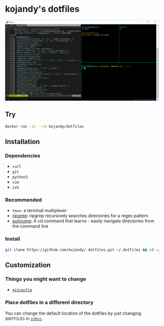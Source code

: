 # kojandy's dotfiles

![Screenshot](screenshot.png)

## Try
```sh
docker run -it --rm kojandy/dotfiles
```

## Installation
### Dependencies
- `curl`
- `git`
- `python3`
- `vim`
- `zsh`

### Recommended
- `tmux`: a terminal multiplexer
- [ripgrep](https://github.com/BurntSushi/ripgrep): ripgrep recursively searches directories for a regex pattern
- [autojump](https://github.com/wting/autojump): A cd command that learns - easily navigate directories from the command line

### Install
```sh
git clone https://github.com/kojandy/.dotfiles.git ~/.dotfiles && cd ~/.dotfiles && ./setup
```

## Customization
### Things you might want to change
- [`gitconfig`](gitconfig@)

### Place dotfiles in a different directory
You can change the default location of the dotfiles by just changing `$DOTFILES` in [`zshrc`](zshrc@).
